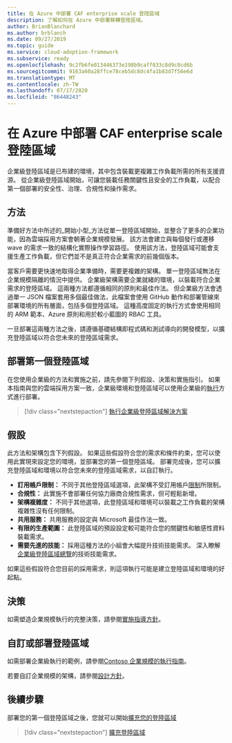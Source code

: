 ```yaml
---
title: 在 Azure 中部署 CAF enterprise scale 登陸區域
description: 了解如何在 Azure 中部署移轉登陸區域。
author: BrianBlanchard
ms.author: brblanch
ms.date: 09/27/2019
ms.topic: guide
ms.service: cloud-adoption-framework
ms.subservice: ready
ms.openlocfilehash: 9c2fb6fe013446373e198b9caff033c8d9c8cd6b
ms.sourcegitcommit: 9163a60a28ffce78ceb5dc8dc4fa1b83d7f56e6d
ms.translationtype: MT
ms.contentlocale: zh-TW
ms.lasthandoff: 07/17/2020
ms.locfileid: "86448243"
---
```

# <a name="deploy-a-caf-enterprise-scale-landing-zone-in-azure"></a>在 Azure 中部署 CAF enterprise scale 登陸區域

企業級登陸區域是已布建的環境，其中包含裝載更複雜工作負載所需的所有支援資源。 從企業級登陸區域開始，可讓您裝載任務關鍵性且安全的工作負載，以配合第一個部署的安全性、治理、合規性和操作需求。

## <a name="approach"></a>方法

準備好方法中所述的_開始小型_方法從單一登陸區域開始，並整合了更多的企業功能，因為雲端採用方案會朝著企業規模發展。 該方法會建立與每個發行或遷移 wave 的需求一致的結構化實際操作學習路徑。 使用該方法，登陸區域可能會支援生產工作負載，但它們並不是真正符合企業需求的前幾個版本。

當客戶需要更快速地取得企業準備時，需要更複雜的架構。 單一登陸區域無法在企業規模隔離的情況中提供。 企業級架構需要企業就緒的環境，以裝載符合企業需求的登陸區域。 這兩種方法都遵循相同的原則和最佳作法。 但企業級方法會透過單一 JSON 檔案套用多個最佳做法，此檔案會使用 GitHub 動作和部署管線來部署環境的所有層面，包括多個登陸區域。 這種高度固定的執行方式會使用相同的 ARM 範本、Azure 原則和用於較小藍圖的 RBAC 工具。

一旦部署這兩種方法之後，請遵循基礎結構即程式碼和測試導向的開發模型，以擴充登陸區域以符合您未來的登陸區域需求。

## <a name="deploy-the-first-landing-zone"></a>部署第一個登陸區域

在您使用企業級的方法和實施之前，請先參閱下列假設、決策和實施指引。 如果本指南與您的雲端採用方案一致，企業級環境和登陸區域可以使用企業級的[執行](../enterprise-scale/implementation.md)方式進行部署。

> [!div class="nextstepaction"]
> [執行企業級登陸區域解決方案](../enterprise-scale/implementation.md)

## <a name="assumptions"></a>假設

此方法和架構包含下列假設。 如果這些假設符合您的需求和條件約束，您可以使用此實現來設定您的環境，並部署您的第一個登陸區域。 部署完成後，您可以擴充登陸區域和環境以符合您未來的登陸區域需求，以自訂執行。

- **訂用帳戶限制：** 不同于其他登陸區域選項，此架構不受訂用帳戶[限制](https://docs.microsoft.com/azure/azure-resource-manager/management/azure-subscription-service-limits)所限制。
- **合規性：** 此實施不會部署任何協力廠商合規性需求，但可輕鬆新增。
- **架構複雜度：** 不同于其他選項，此登陸區域和環境可以裝載之工作負載的架構複雜性沒有任何限制。
- **共用服務：** 共用服務的設定與 Microsoft 最佳作法一致。
- **有限的生產範圍：** 此登陸區域的預設設定較可能符合您的關鍵性和敏感性資料裝載需求。
- **需要先進的技能：** 採用這種方法的小組會大幅提升技術技能需求。 深入瞭解[企業級登陸區域總覽](../enterprise-scale/index.md)的技術技能需求。

如果這些假設符合您目前的採用需求，則這項執行可能是建立登陸區域和環境的好起點。

## <a name="decisions"></a>決策

如需塑造企業規模執行的完整決策，請參閱[實施指導方針](../enterprise-scale/implementation-guidelines.md)。

## <a name="customize-or-deploy-a-landing-zone"></a>自訂或部署登陸區域

如需部署企業級執行的範例，請參閱[Contoso 企業規模的執行指南](https://github.com/Azure/Enterprise-Scale/blob/main/docs/reference/contoso/Readme.md)。

若要自訂企業規模的架構，請參閱[設計方針](../enterprise-scale/design-guidelines.md)。

## <a name="next-steps"></a>後續步驟

部署您的第一個登陸區域之後，您就可以開始[擴充您的登陸區域](../considerations/index.md)

> [!div class="nextstepaction"]
> [擴充登陸區域](../considerations/index.md)
